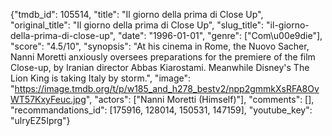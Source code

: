 {"tmdb_id": 105514, "title": "Il giorno della prima di Close Up", "original_title": "Il giorno della prima di Close Up", "slug_title": "il-giorno-della-prima-di-close-up", "date": "1996-01-01", "genre": ["Com\u00e9die"], "score": "4.5/10", "synopsis": "At his cinema in Rome, the Nuovo Sacher, Nanni Moretti anxiously oversees preparations for the premiere of the film Close-up, by Iranian director Abbas Kiarostami. Meanwhile Disney's The Lion King is taking Italy by storm.", "image": "https://image.tmdb.org/t/p/w185_and_h278_bestv2/npp2gmmkXsRFA8OvWT57KxyFeuc.jpg", "actors": ["Nanni Moretti (Himself)"], "comments": [], "recommandations_id": [175916, 128014, 150531, 147159], "youtube_key": "ulryEZ5Iprg"}